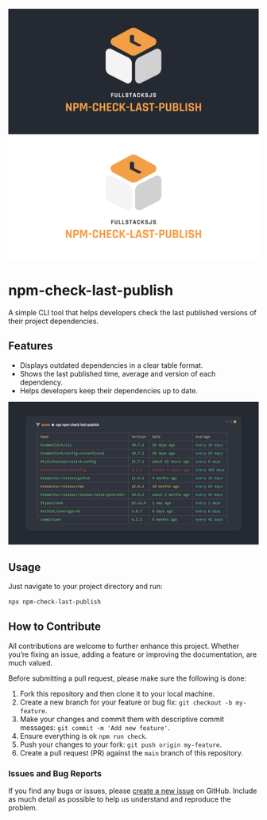<div align="center">

![banner](https://github.com/fullstacksjs/npm-check-last-publish/blob/main/assets/banner-dark.png?raw=true#gh-dark-mode-only)
![banner](https://github.com/fullstacksjs/npm-check-last-publish/blob/main/assets/banner-light.png?raw=true#gh-light-mode-only)

</div>


# npm-check-last-publish
A simple CLI tool that helps developers check the last published versions of their project dependencies.

## Features
- Displays outdated dependencies in a clear table format.
- Shows the last published time, average and version of each dependency.
- Helps developers keep their dependencies up to date.

![report screenshot](https://github.com/fullstacksjs/npm-check-last-publish/blob/main/assets/demo.png?raw=true)

## Usage
Just navigate to your project directory and run:
```bash
npx npm-check-last-publish
```

## How to Contribute
All contributions are welcome to further enhance this project. Whether you’re fixing an issue, adding a feature or improving the documentation, are much valued.

Before submitting a pull request, please make sure the following is done:
1. Fork this repository and then clone it to your local machine.
2. Create a new branch for your feature or bug fix: `git checkout -b my-feature`.
3. Make your changes and commit them with descriptive commit messages: `git commit -m 'Add new feature'`.
4. Ensure everything is ok `npm run check`.
5. Push your changes to your fork: `git push origin my-feature`.
6. Create a pull request (PR) against the `main` branch of this repository.

### Issues and Bug Reports
If you find any bugs or issues, please [create a new issue](https://github.com/fullstacksjs/npm-check-last-publish/issues/new) on GitHub. Include as much detail as possible to help us understand and reproduce the problem.
